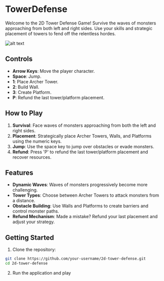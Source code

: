 # TowerDefense

Welcome to the 2D Tower Defense Game! Survive the waves of monsters approaching from both left and right sides. Use your skills and strategic placement of towers to fend off the relentless hordes.

![alt text](https://github.com/EricRaw512/image/blob/main/towerDefense.png?raw=true)

## Controls

- **Arrow Keys**: Move the player character.
- **Space**: Jump.
- **1**: Place Archer Tower.
- **2**: Build Wall.
- **3**: Create Platform.
- **P**: Refund the last tower/platform placement.

## How to Play

1. **Survival**: Face waves of monsters approaching from both the left and right sides.
2. **Placement**: Strategically place Archer Towers, Walls, and Platforms using the numeric keys.
3. **Jump**: Use the space key to jump over obstacles or evade monsters.
4. **Refund**: Press 'P' to refund the last tower/platform placement and recover resources.

## Features

- **Dynamic Waves**: Waves of monsters progressively become more challenging.
- **Tower Types**: Choose between Archer Towers to attack monsters from a distance.
- **Obstacle Building**: Use Walls and Platforms to create barriers and control monster paths.
- **Refund Mechanism**: Made a mistake? Refund your last placement and adjust your strategy.

## Getting Started

1. Clone the repository:

```bash
git clone https://github.com/your-username/2d-tower-defense.git
cd 2d-tower-defense
```

2. Run the application and play
